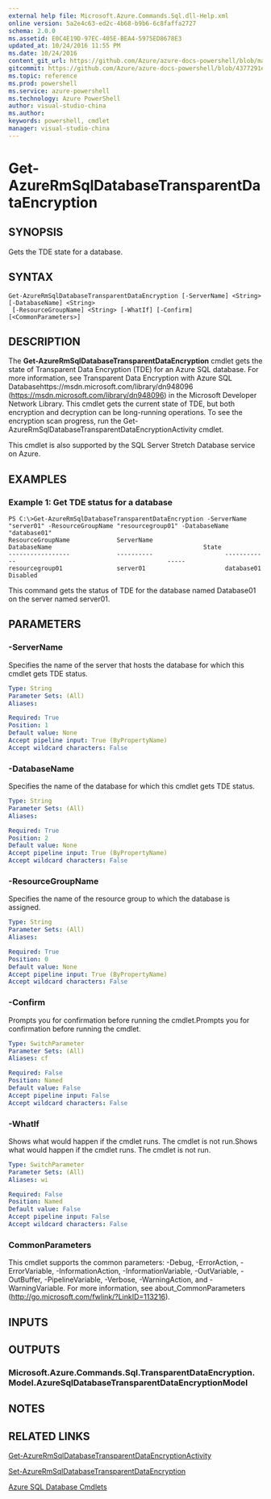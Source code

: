 ```yaml
---
external help file: Microsoft.Azure.Commands.Sql.dll-Help.xml
online version: 5a2e4c63-ed2c-4b68-b9b6-6c8faffa2727
schema: 2.0.0
ms.assetid: E0C4E19D-97EC-405E-BEA4-5975ED8678E3
updated_at: 10/24/2016 11:55 PM
ms.date: 10/24/2016
content_git_url: https://github.com/Azure/azure-docs-powershell/blob/master/azureps-cmdlets-docs/ResourceManager/AzureRM.Sql/v2.2.0/Get-AzureRmSqlDatabaseTransparentDataEncryption.md
gitcommit: https://github.com/Azure/azure-docs-powershell/blob/4377291ee360e58e2c1c5d644155daf6a0279055/azureps-cmdlets-docs/ResourceManager/AzureRM.Sql/v2.2.0/Get-AzureRmSqlDatabaseTransparentDataEncryption.md
ms.topic: reference
ms.prod: powershell
ms.service: azure-powershell
ms.technology: Azure PowerShell
author: visual-studio-china
ms.author: 
keywords: powershell, cmdlet
manager: visual-studio-china
---
```


# Get-AzureRmSqlDatabaseTransparentDataEncryption

## SYNOPSIS
Gets the TDE state for a database.

## SYNTAX

```
Get-AzureRmSqlDatabaseTransparentDataEncryption [-ServerName] <String> [-DatabaseName] <String>
 [-ResourceGroupName] <String> [-WhatIf] [-Confirm] [<CommonParameters>]
```

## DESCRIPTION
The **Get-AzureRmSqlDatabaseTransparentDataEncryption** cmdlet gets the state of Transparent Data Encryption (TDE) for an Azure SQL database.
For more information, see Transparent Data Encryption with Azure SQL Databasehttps://msdn.microsoft.com/library/dn948096 (https://msdn.microsoft.com/library/dn948096) in the Microsoft Developer Network Library.
This cmdlet gets the current state of TDE, but both encryption and decryption can be long-running operations.
To see the encryption scan progress, run the Get-AzureRmSqlDatabaseTransparentDataEncryptionActivity cmdlet.

This cmdlet is also supported by the SQL Server Stretch Database service on Azure.

## EXAMPLES

### Example 1: Get TDE status for a database
```
PS C:\>Get-AzureRmSqlDatabaseTransparentDataEncryption -ServerName "server01" -ResourceGroupName "resourcegroup01" -DatabaseName "database01"
ResourceGroupName             ServerName                    DatabaseName                                          State
-----------------             ----------                    ------------                                          -----
resourcegroup01               server01                      database01                                            Disabled
```

This command gets the status of TDE for the database named Database01 on the server named server01.

## PARAMETERS

### -ServerName
Specifies the name of the server that hosts the database for which this cmdlet gets TDE status.

```yaml
Type: String
Parameter Sets: (All)
Aliases: 

Required: True
Position: 1
Default value: None
Accept pipeline input: True (ByPropertyName)
Accept wildcard characters: False
```

### -DatabaseName
Specifies the name of the database for which this cmdlet gets TDE status.

```yaml
Type: String
Parameter Sets: (All)
Aliases: 

Required: True
Position: 2
Default value: None
Accept pipeline input: True (ByPropertyName)
Accept wildcard characters: False
```

### -ResourceGroupName
Specifies the name of the resource group to which the database is assigned.

```yaml
Type: String
Parameter Sets: (All)
Aliases: 

Required: True
Position: 0
Default value: None
Accept pipeline input: True (ByPropertyName)
Accept wildcard characters: False
```

### -Confirm
Prompts you for confirmation before running the cmdlet.Prompts you for confirmation before running the cmdlet.

```yaml
Type: SwitchParameter
Parameter Sets: (All)
Aliases: cf

Required: False
Position: Named
Default value: False
Accept pipeline input: False
Accept wildcard characters: False
```

### -WhatIf
Shows what would happen if the cmdlet runs.
The cmdlet is not run.Shows what would happen if the cmdlet runs.
The cmdlet is not run.

```yaml
Type: SwitchParameter
Parameter Sets: (All)
Aliases: wi

Required: False
Position: Named
Default value: False
Accept pipeline input: False
Accept wildcard characters: False
```

### CommonParameters
This cmdlet supports the common parameters: -Debug, -ErrorAction, -ErrorVariable, -InformationAction, -InformationVariable, -OutVariable, -OutBuffer, -PipelineVariable, -Verbose, -WarningAction, and -WarningVariable. For more information, see about_CommonParameters (http://go.microsoft.com/fwlink/?LinkID=113216).

## INPUTS

## OUTPUTS

### Microsoft.Azure.Commands.Sql.TransparentDataEncryption.Model.AzureSqlDatabaseTransparentDataEncryptionModel

## NOTES

## RELATED LINKS

[Get-AzureRmSqlDatabaseTransparentDataEncryptionActivity](xref:ResourceManager/AzureRM.Sql/v2.2.0/Get-AzureRmSqlDatabaseTransparentDataEncryptionActivity.md)

[Set-AzureRmSqlDatabaseTransparentDataEncryption](xref:ResourceManager/AzureRM.Sql/v2.2.0/Set-AzureRmSqlDatabaseTransparentDataEncryption.md)

[Azure SQL Database Cmdlets](xref:ResourceManager/AzureRM.Sql/v2.2.0/AzureRM.Sql.md)


